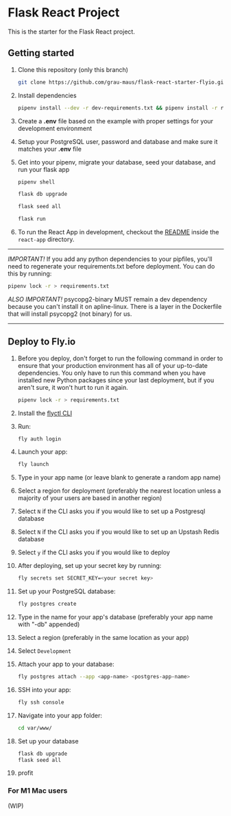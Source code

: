 # Flask React Project

This is the starter for the Flask React project.

## Getting started

1. Clone this repository (only this branch)

   ```bash
   git clone https://github.com/grau-maus/flask-react-starter-flyio.git
   ```

2. Install dependencies

      ```bash
      pipenv install --dev -r dev-requirements.txt && pipenv install -r requirements.txt
      ```

3. Create a **.env** file based on the example with proper settings for your
   development environment
4. Setup your PostgreSQL user, password and database and make sure it matches your **.env** file

5. Get into your pipenv, migrate your database, seed your database, and run your flask app

   ```bash
   pipenv shell
   ```

   ```bash
   flask db upgrade
   ```

   ```bash
   flask seed all
   ```

   ```bash
   flask run
   ```

6. To run the React App in development, checkout the [README](./react-app/README.md) inside the `react-app` directory.

***
*IMPORTANT!*
   If you add any python dependencies to your pipfiles, you'll need to regenerate your requirements.txt before deployment.
   You can do this by running:

   ```bash
   pipenv lock -r > requirements.txt
   ```

*ALSO IMPORTANT!*
   psycopg2-binary MUST remain a dev dependency because you can't install it on apline-linux.
   There is a layer in the Dockerfile that will install psycopg2 (not binary) for us.
***

## Deploy to Fly.io

1. Before you deploy, don't forget to run the following command in order to
ensure that your production environment has all of your up-to-date
dependencies. You only have to run this command when you have installed new
Python packages since your last deployment, but if you aren't sure, it won't
hurt to run it again.

      ```bash
      pipenv lock -r > requirements.txt
      ```

2. Install the [flyctl CLI](https://fly.io/docs/hands-on/install-flyctl/)

3. Run:

      ```bash
      fly auth login
      ```

4. Launch your app:

      ```bash
      fly launch
      ```

5. Type in your app name (or leave blank to generate a random app name)

6. Select a region for deployment (preferably the nearest location unless a majority of your users are based in another region)

7. Select `` N `` if the CLI asks you if you would like to set up a Postgresql database

8. Select `` N `` if the CLI asks you if you would like to set up an Upstash Redis database

9. Select `` y `` if the CLI asks you if you would like to deploy

10. After deploying, set up your secret key by running:

      ```bash
      fly secrets set SECRET_KEY=<your secret key>
      ```

11. Set up your PostgreSQL database:

      ```bash
      fly postgres create
      ```

12. Type in the name for your app's database (preferably your app name with "-db" appended)

13. Select a region (preferably in the same location as your app)

14. Select ``Development``

15. Attach your app to your database:

      ```bash
      fly postgres attach --app <app-name> <postgres-app-name>
      ```

16. SSH into your app:

      ```bash
      fly ssh console
      ```

17. Navigate into your app folder:

      ```bash
      cd var/www/
      ```

18. Set up your database

      ```bash
      flask db upgrade
      flask seed all
      ```

19. profit

### For M1 Mac users

(WIP)
